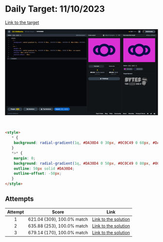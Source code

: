 # Daily Target: 11/10/2023

[Link to the target](https://cssbattle.dev/play/pgrtNasNFbDlzFXxiXzN)

![img](../images/target-solution/daily-target_2023-10-11.png)

<br>

```html
<style>
   * {
    background: radial-gradient(1q, #DA30D4 0 30px, #0C0C49 0 60px, #DA30D4 0) 40px/160px #DA30D4;
   }
   *>* {
    margin: 0;
    background: radial-gradient(1q, #DA30D4 0 50px, #0C0C49 0 80px, #0000 0 90px) no-repeat;
    outline: 50px solid #DA30D4;
    outline-offset: -50px;
   }
</style>
```

## Attempts
| Attempt | Score | Link |
|:-:|:-:|:-:|
| 1 | 621.04 {309}, 100.0% match | [Link to the solution](../html/daily-target_2023-10-11_attempt-01.html) |
| 2 | 635.88 {253}, 100.0% match | [Link to the solution](../html/daily-target_2023-10-11_attempt-02.html) |
| 3 | 679.14 {170}, 100.0% match | [Link to the solution](../html/daily-target_2023-10-11_attempt-03.html) |